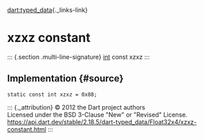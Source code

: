 [dart:typed\_data](../../dart-typed_data/dart-typed_data-library){._links-link}

xzxz constant
=============

::: {.section .multi-line-signature}
[int](../../dart-core/int-class) const xzxz
:::

Implementation {#source}
--------------

``` {.language-dart data-language="dart"}
static const int xzxz = 0x88;
```

::: {._attribution}
© 2012 the Dart project authors\
Licensed under the BSD 3-Clause \"New\" or \"Revised\" License.\
<https://api.dart.dev/stable/2.18.5/dart-typed_data/Float32x4/xzxz-constant.html>
:::
